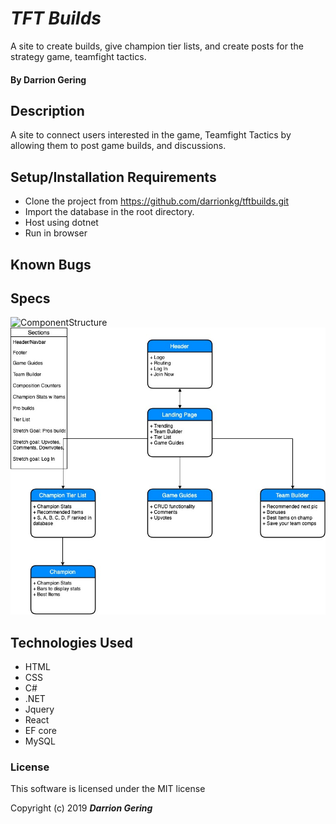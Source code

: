# _TFT Builds_
A site to create builds, give champion tier lists, and create posts for the strategy game, teamfight tactics.


#### By Darrion Gering

## Description

A site to connect users interested in the game, Teamfight Tactics by allowing them to post game builds, and discussions.

## Setup/Installation Requirements

* Clone the project from https://github.com/darrionkg/tftbuilds.git
* Import the database in the root directory.
* Host using dotnet
* Run in browser

## Known Bugs

## Specs
![ComponentStructure](./wireframe.png)
![ComponentStructure](./tftPlanning.jpg)


## Technologies Used
* HTML
* CSS
* C#
* .NET
* Jquery
* React
* EF core
* MySQL

### License
This software is licensed under the MIT license

Copyright (c) 2019 **_Darrion Gering_**

